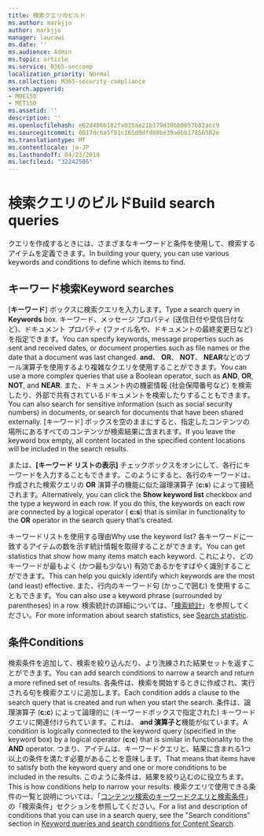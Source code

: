 ```yaml
---
title: 検索クエリのビルド
ms.author: markjjo
author: markjjo
manager: laurawi
ms.date: ''
ms.audience: Admin
ms.topic: article
ms.service: O365-seccomp
localization_priority: Normal
ms.collection: M365-security-compliance
search.appverid:
- MOE150
- MET150
ms.assetid: ''
description: ''
ms.openlocfilehash: e62d486b102fa035ae21b379d30bb0657b82acc9
ms.sourcegitcommit: 0017dc6a5f81c165d9dfd88be39a6bb17856582e
ms.translationtype: MT
ms.contentlocale: ja-JP
ms.lasthandoff: 04/23/2019
ms.locfileid: "32242505"
---
```

# <a name="build-search-queries"></a><span data-ttu-id="e40c8-102">検索クエリのビルド</span><span class="sxs-lookup"><span data-stu-id="e40c8-102">Build search queries</span></span>

<span data-ttu-id="e40c8-103">クエリを作成するときには、さまざまなキーワードと条件を使用して、検索するアイテムを定義できます。</span><span class="sxs-lookup"><span data-stu-id="e40c8-103">In building your query, you can use various keywords and conditions to define which items to find.</span></span>

## <a name="keyword-searches"></a><span data-ttu-id="e40c8-104">キーワード検索</span><span class="sxs-lookup"><span data-stu-id="e40c8-104">Keyword searches</span></span>

<span data-ttu-id="e40c8-105">[**キーワード**] ボックスに検索クエリを入力します。</span><span class="sxs-lookup"><span data-stu-id="e40c8-105">Type a search query in **Keywords** box.</span></span> <span data-ttu-id="e40c8-106">キーワード、メッセージ プロパティ (送信日付や受信日付など)、ドキュメント プロパティ (ファイル名や、ドキュメントの最終変更日など) を指定できます。</span><span class="sxs-lookup"><span data-stu-id="e40c8-106">You can specify keywords, message properties such as sent and received dates, or document properties such as file names or the date that a document was last changed.</span></span> <span data-ttu-id="e40c8-107">**and**、 **OR**、 **NOT**、 **NEAR**などのブール演算子を使用するより複雑なクエリを使用することができます。</span><span class="sxs-lookup"><span data-stu-id="e40c8-107">You can use a more complex queries that use a Boolean operator, such as **AND**, **OR**, **NOT**, and **NEAR**.</span></span> <span data-ttu-id="e40c8-108">また、ドキュメント内の機密情報 (社会保障番号など) を検索したり、外部で共有されているドキュメントを検索したりすることもできます。</span><span class="sxs-lookup"><span data-stu-id="e40c8-108">You can also search for sensitive information (such as social security numbers) in documents, or search for documents that have been shared externally.</span></span> <span data-ttu-id="e40c8-109">[キーワード] ボックスを空のままにすると、指定したコンテンツの場所にあるすべてのコンテンツが検索結果に含まれます。</span><span class="sxs-lookup"><span data-stu-id="e40c8-109">If you leave the keyword box empty, all content located in the specified content locations will be included in the search results.</span></span>
    
<span data-ttu-id="e40c8-p102">または、**[キーワード リストの表示]** チェックボックスをオンにして、各行にキーワードを入力することもできます。このようにすると、各行のキーワードは、作成された検索クエリの **OR** 演算子の機能に似た論理演算子 (**c:s**) によって接続されます。</span><span class="sxs-lookup"><span data-stu-id="e40c8-p102">Alternatively, you can click the **Show keyword list** checkbox and the type a keyword in each row. If you do this, the keywords on each row are connected by a logical operator ( **c:s**) that is similar in functionality to the **OR** operator in the search query that's created.</span></span> 
    
<span data-ttu-id="e40c8-112">キーワードリストを使用する理由</span><span class="sxs-lookup"><span data-stu-id="e40c8-112">Why use the keyword list?</span></span> <span data-ttu-id="e40c8-113">各キーワードに一致するアイテムの数を示す統計情報を取得することができます。</span><span class="sxs-lookup"><span data-stu-id="e40c8-113">You can get statistics that show how many items match each keyword.</span></span> <span data-ttu-id="e40c8-114">これにより、どのキーワードが最もよく (かつ最も少ない) 有効であるかをすばやく識別することができます。</span><span class="sxs-lookup"><span data-stu-id="e40c8-114">This can help you quickly identify which keywords are the most (and least) effective.</span></span> <span data-ttu-id="e40c8-115">また、行内のキーワード句 (かっこで囲む) を使用することもできます。</span><span class="sxs-lookup"><span data-stu-id="e40c8-115">You can also use a keyword phrase (surrounded by parentheses) in a row.</span></span> <span data-ttu-id="e40c8-116">検索統計の詳細については、「[検索統計](search-statistics.md)」を参照してください。</span><span class="sxs-lookup"><span data-stu-id="e40c8-116">For more information about search statistics, see [Search statistic](search-statistics.md).</span></span>

## <a name="conditions"></a><span data-ttu-id="e40c8-117">条件</span><span class="sxs-lookup"><span data-stu-id="e40c8-117">Conditions</span></span>
    
<span data-ttu-id="e40c8-118">検索条件を追加して、検索を絞り込んだり、より洗練された結果セットを返すことができます。</span><span class="sxs-lookup"><span data-stu-id="e40c8-118">You can add search conditions to narrow a search and return a more refined set of results.</span></span> <span data-ttu-id="e40c8-119">各条件は、検索を開始するときに作成され、実行される句を検索クエリに追加します。</span><span class="sxs-lookup"><span data-stu-id="e40c8-119">Each condition adds a clause to the search query that is created and run when you start the search.</span></span> <span data-ttu-id="e40c8-120">条件は、論理演算子 (**c:c**) によって論理的に (キーワードボックスで指定された) キーワードクエリに関連付けられています。これは、 **and 演算子と**機能が似ています。</span><span class="sxs-lookup"><span data-stu-id="e40c8-120">A condition is logically connected to the keyword query (specified in the keyword box) by a logical operator (**c:c**) that is similar in functionality to the **AND** operator.</span></span> <span data-ttu-id="e40c8-121">つまり、アイテムは、キーワードクエリと、結果に含まれる1つ以上の条件を満たす必要があることを意味します。</span><span class="sxs-lookup"><span data-stu-id="e40c8-121">That means that items have to satisfy both the keyword query and one or more conditions to be included in the results.</span></span> <span data-ttu-id="e40c8-122">このように条件は、結果を絞り込むのに役立ちます。</span><span class="sxs-lookup"><span data-stu-id="e40c8-122">This is how conditions help to narrow your results.</span></span> <span data-ttu-id="e40c8-123">検索クエリで使用できる条件の一覧と説明については、「[コンテンツ検索のキーワードクエリと検索条件](../keyword-queries-and-search-conditions.md#search-conditions)」の「検索条件」セクションを参照してください。</span><span class="sxs-lookup"><span data-stu-id="e40c8-123">For a list and description of conditions that you can use in a search query, see the "Search conditions" section in [Keyword queries and search conditions for Content Search](../keyword-queries-and-search-conditions.md#search-conditions).</span></span>



